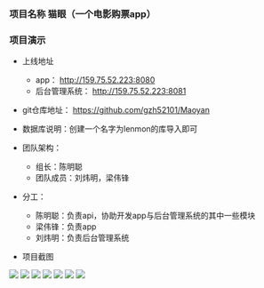 ### 项目名称 猫眼（一个电影购票app）

### 项目演示
* 上线地址
    * app： http://159.75.52.223:8080
    * 后台管理系统： http://159.75.52.223:8081

* git仓库地址： https://github.com/gzh52101/Maoyan

* 数据库说明：创建一个名字为lenmon的库导入即可

* 团队架构：
    * 组长：陈明聪
    * 团队成员：刘炜明，梁伟锋

* 分工：
    * 陈明聪：负责api，协助开发app与后台管理系统的其中一些模块
    * 梁伟锋：负责app
    * 刘炜明：负责后台管理系统

* 项目截图

![](./readmeImg/1.png )
![](./readmeImg/2.png )
![](./readmeImg/3.png)
![](./readmeImg/4.png )
![](./readmeImg/5.png )
![](./readmeImg/6.png )
![](./readmeImg/7.png )